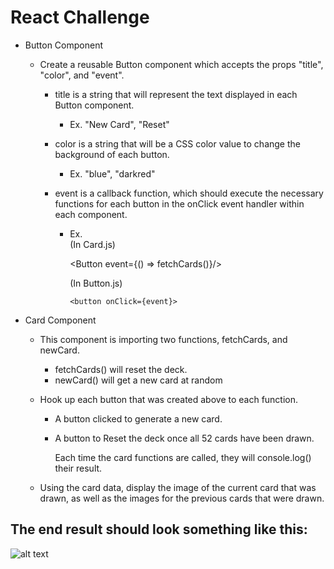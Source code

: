 # React Challenge

- Button Component

  - Create a reusable Button component which accepts the props "title", "color", and "event".

    - title is a string that will represent the text displayed in each Button component.
      - Ex. "New Card", "Reset"
    - color is a string that will be a CSS color value to change the background of each button.
      - Ex. "blue", "darkred"
    - event is a callback function, which should execute the necessary functions for each button in the onClick event handler within each component.

      - Ex.</br>
        (In Card.js)

        <Button event={() => fetchCards()}/>

        (In Button.js)

        ```
        <button onClick={event}>
        ```

- Card Component

  - This component is importing two functions, fetchCards, and newCard.

    - fetchCards() will reset the deck.
    - newCard() will get a new card at random

  - Hook up each button that was created above to each function.

    - A button clicked to generate a new card.
    - A button to Reset the deck once all 52 cards have been drawn.

      Each time the card functions are called, they will console.log() their result.

  - Using the card data, display the image of the current card that was drawn, as well as the images for the previous cards that were drawn.

## The end result should look something like this:

![alt text](https://i.ibb.co/N7NJXBP/cardpreview.png)
